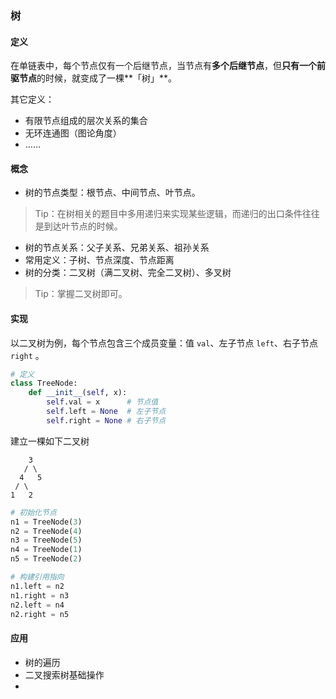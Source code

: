 ### 树

#### 定义

在单链表中，每个节点仅有一个后继节点，当节点有**多个后继节点**，但**只有一个前驱节点**的时候，就变成了一棵**「树」**。

其它定义：

- 有限节点组成的层次关系的集合
- 无环连通图（图论角度）
- ……

#### 概念

- 树的节点类型：根节点、中间节点、叶节点。

> Tip：在树相关的题目中多用递归来实现某些逻辑，而递归的出口条件往往是到达叶节点的时候。

- 树的节点关系：父子关系、兄弟关系、祖孙关系
- 常用定义：子树、节点深度、节点距离
- 树的分类：二叉树（满二叉树、完全二叉树）、多叉树

> Tip：掌握二叉树即可。

#### 实现

以二叉树为例，每个节点包含三个成员变量：值 `val`、左子节点 `left`、右子节点 `right` 。

```python
# 定义
class TreeNode:
    def __init__(self, x):
        self.val = x      # 节点值
        self.left = None  # 左子节点
        self.right = None # 右子节点
```

建立一棵如下二叉树

```
    3
   / \
  4   5
 / \
1   2
```

```python
# 初始化节点
n1 = TreeNode(3) 
n2 = TreeNode(4)
n3 = TreeNode(5)
n4 = TreeNode(1)
n5 = TreeNode(2)

# 构建引用指向
n1.left = n2
n1.right = n3
n2.left = n4
n2.right = n5
```

#### 应用

- 树的遍历
- 二叉搜索树基础操作
- 

